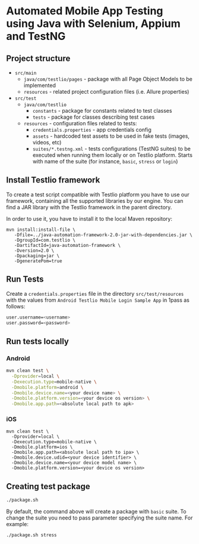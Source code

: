 # Automated Mobile App Testing using Java with Selenium, Appium and TestNG

## Project structure
- `src/main`
  - `java/com/testlio/pages` - package with all Page Object Models to be implemented
  - `resources` - related project configuration files (i.e. Allure properties)
- `src/test`
  - `java/com/testlio`
    - `constants` - package for constants related to test classes
    - `tests` - package for classes describing test cases
  - `resources` - configuration files related to tests:
    - `credentials.properties` - app credentials config
    - `assets` - hardcoded test assets to be used in fake tests (images, videos, etc)
    - `suites/*.testng.xml` -  tests configurations (TestNG suites) to be executed when running them locally or on Testlio platform. Starts with name of the suite (for instance, `basic`, `stress` or `login`)

## Install Testlio framework
To create a test script compatible with Testlio platform you have to use our framework, containing all the supported libraries by our engine. You can find a JAR library with the Testlio framework in the parent directory.

In order to use it, you have to install it to the local Maven repository:
```shell
mvn install:install-file \
   -Dfile=../java-automation-framework-2.0-jar-with-dependencies.jar \
   -DgroupId=com.testlio \
   -DartifactId=java-automation-framework \
   -Dversion=2.0 \
   -Dpackaging=jar \
   -DgeneratePom=true
```

## Run Tests
Create a `credentials.properties` file in the directory `src/test/resources` with the values from `Android Testlio Mobile Login Sample App` in 1pass as follows:
 ```bash
 user.username=<username>
 user.password=<password>
 ```

## Run tests locally
### Android
```bash 
mvn clean test \
  -Dprovider=local \
  -Dexecution.type=mobile-native \
  -Dmobile.platform=android \
  -Dmobile.device.name=<your device name> \
  -Dmobile.platform.version=<your device os version> \
  -Dmobile.app.path=<absolute local path to apk>
```

### iOS
```shell
mvn clean test \
  -Dprovider=local \
  -Dexecution.type=mobile-native \
  -Dmobile.platform=ios \
  -Dmobile.app.path=<absolute local path to ipa> \
  -Dmobile.device.udid=<your device identifier> \
  -Dmobile.device.name=<your device model name> \
  -Dmobile.platform.version=<your device os version>
```

## Creating test package
```bash 
./package.sh
```
By default, the command above will create a package with `basic` suite. To change the suite you need to pass parameter specifying the suite name. For example:
```bash 
./package.sh stress
```